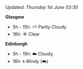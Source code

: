 *Updated: Thursday 1st June 03:30*

**Glasgow**

* 5h - 15h: :partly_sunny: Partly Cloudy
* 16h: :sunny: Clear

**Edinburgh**

* 5h - 15h: :cloud: Cloudy
* 16h: :cyclone: Windy (:cloud:)
